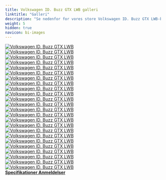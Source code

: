 ```yaml
---
title: Volkswagen ID. Buzz GTX LWB galleri
linktitle: "Galleri"
description: "Se nedenfor for vores store Volkswagen ID. Buzz GTX LWB-billedgalleri. Klik på billederne for versioner i høj opløsning."
weight: 5
hidden: true
navicon: bi-images
---
```

<!-- markdownlint-disable MD033 -->
<div class="row" id ="my-gallery">
	<div class="pswp-grid-item col-6 col-md-4">
		<a href="https://media.evkx.net/multimedia/models/volkswagen/id._buzz/id._buzz_gtx_lwb/exterior_1.jpg"
data-pswp-src="https://media.evkx.net/multimedia/models/volkswagen/id._buzz/id._buzz_gtx_lwb/exterior_1.jpg"
data-pswp-width="3000"
data-pswp-height="1999" 
target="_blank">
			<img src="https://media.evkx.net/multimedia/models/volkswagen/id._buzz/id._buzz_gtx_lwb/exterior_1_xst.jpg" alt="Volkswagen ID. Buzz GTX LWB" class="img-fluid " />
		</a>
	</div>
	<div class="pswp-grid-item col-6 col-md-4">
		<a href="https://media.evkx.net/multimedia/models/volkswagen/id._buzz/id._buzz_gtx_lwb/exterior_2.jpg"
data-pswp-src="https://media.evkx.net/multimedia/models/volkswagen/id._buzz/id._buzz_gtx_lwb/exterior_2.jpg"
data-pswp-width="3000"
data-pswp-height="1999" 
target="_blank">
			<img src="https://media.evkx.net/multimedia/models/volkswagen/id._buzz/id._buzz_gtx_lwb/exterior_2_xst.jpg" alt="Volkswagen ID. Buzz GTX LWB" class="img-fluid " />
		</a>
	</div>
	<div class="pswp-grid-item col-6 col-md-4">
		<a href="https://media.evkx.net/multimedia/models/volkswagen/id._buzz/id._buzz_gtx_lwb/exterior_3.jpg"
data-pswp-src="https://media.evkx.net/multimedia/models/volkswagen/id._buzz/id._buzz_gtx_lwb/exterior_3.jpg"
data-pswp-width="3000"
data-pswp-height="1999" 
target="_blank">
			<img src="https://media.evkx.net/multimedia/models/volkswagen/id._buzz/id._buzz_gtx_lwb/exterior_3_xst.jpg" alt="Volkswagen ID. Buzz GTX LWB" class="img-fluid " />
		</a>
	</div>
	<div class="pswp-grid-item col-6 col-md-4">
		<a href="https://media.evkx.net/multimedia/models/volkswagen/id._buzz/id._buzz_gtx_lwb/exterior_4.jpg"
data-pswp-src="https://media.evkx.net/multimedia/models/volkswagen/id._buzz/id._buzz_gtx_lwb/exterior_4.jpg"
data-pswp-width="3000"
data-pswp-height="1999" 
target="_blank">
			<img src="https://media.evkx.net/multimedia/models/volkswagen/id._buzz/id._buzz_gtx_lwb/exterior_4_xst.jpg" alt="Volkswagen ID. Buzz GTX LWB" class="img-fluid " />
		</a>
	</div>
	<div class="pswp-grid-item col-6 col-md-4">
		<a href="https://media.evkx.net/multimedia/models/volkswagen/id._buzz/id._buzz_gtx_lwb/exterior_5.jpg"
data-pswp-src="https://media.evkx.net/multimedia/models/volkswagen/id._buzz/id._buzz_gtx_lwb/exterior_5.jpg"
data-pswp-width="3000"
data-pswp-height="2000" 
target="_blank">
			<img src="https://media.evkx.net/multimedia/models/volkswagen/id._buzz/id._buzz_gtx_lwb/exterior_5_xst.jpg" alt="Volkswagen ID. Buzz GTX LWB" class="img-fluid " />
		</a>
	</div>
	<div class="pswp-grid-item col-6 col-md-4">
		<a href="https://media.evkx.net/multimedia/models/volkswagen/id._buzz/id._buzz_gtx_lwb/exterior_6.jpg"
data-pswp-src="https://media.evkx.net/multimedia/models/volkswagen/id._buzz/id._buzz_gtx_lwb/exterior_6.jpg"
data-pswp-width="3000"
data-pswp-height="2000" 
target="_blank">
			<img src="https://media.evkx.net/multimedia/models/volkswagen/id._buzz/id._buzz_gtx_lwb/exterior_6_xst.jpg" alt="Volkswagen ID. Buzz GTX LWB" class="img-fluid " />
		</a>
	</div>
	<div class="pswp-grid-item col-6 col-md-4">
		<a href="https://media.evkx.net/multimedia/models/volkswagen/id._buzz/id._buzz_gtx_lwb/frontseats_1.jpg"
data-pswp-src="https://media.evkx.net/multimedia/models/volkswagen/id._buzz/id._buzz_gtx_lwb/frontseats_1.jpg"
data-pswp-width="3000"
data-pswp-height="2010" 
target="_blank">
			<img src="https://media.evkx.net/multimedia/models/volkswagen/id._buzz/id._buzz_gtx_lwb/frontseats_1_xst.jpg" alt="Volkswagen ID. Buzz GTX LWB" class="img-fluid " />
		</a>
	</div>
	<div class="pswp-grid-item col-6 col-md-4">
		<a href="https://media.evkx.net/multimedia/models/volkswagen/id._buzz/id._buzz_gtx_lwb/frontseats_2.jpg"
data-pswp-src="https://media.evkx.net/multimedia/models/volkswagen/id._buzz/id._buzz_gtx_lwb/frontseats_2.jpg"
data-pswp-width="3000"
data-pswp-height="2010" 
target="_blank">
			<img src="https://media.evkx.net/multimedia/models/volkswagen/id._buzz/id._buzz_gtx_lwb/frontseats_2_xst.jpg" alt="Volkswagen ID. Buzz GTX LWB" class="img-fluid " />
		</a>
	</div>
	<div class="pswp-grid-item col-6 col-md-4">
		<a href="https://media.evkx.net/multimedia/models/volkswagen/id._buzz/id._buzz_gtx_lwb/frontseats_3.jpg"
data-pswp-src="https://media.evkx.net/multimedia/models/volkswagen/id._buzz/id._buzz_gtx_lwb/frontseats_3.jpg"
data-pswp-width="3000"
data-pswp-height="2000" 
target="_blank">
			<img src="https://media.evkx.net/multimedia/models/volkswagen/id._buzz/id._buzz_gtx_lwb/frontseats_3_xst.jpg" alt="Volkswagen ID. Buzz GTX LWB" class="img-fluid " />
		</a>
	</div>
	<div class="pswp-grid-item col-6 col-md-4">
		<a href="https://media.evkx.net/multimedia/models/volkswagen/id._buzz/id._buzz_gtx_lwb/headlights_1.jpg"
data-pswp-src="https://media.evkx.net/multimedia/models/volkswagen/id._buzz/id._buzz_gtx_lwb/headlights_1.jpg"
data-pswp-width="3000"
data-pswp-height="2000" 
target="_blank">
			<img src="https://media.evkx.net/multimedia/models/volkswagen/id._buzz/id._buzz_gtx_lwb/headlights_1_xst.jpg" alt="Volkswagen ID. Buzz GTX LWB" class="img-fluid " />
		</a>
	</div>
	<div class="pswp-grid-item col-6 col-md-4">
		<a href="https://media.evkx.net/multimedia/models/volkswagen/id._buzz/id._buzz_gtx_lwb/main_1.jpg"
data-pswp-src="https://media.evkx.net/multimedia/models/volkswagen/id._buzz/id._buzz_gtx_lwb/main_1.jpg"
data-pswp-width="3000"
data-pswp-height="1999" 
target="_blank">
			<img src="https://media.evkx.net/multimedia/models/volkswagen/id._buzz/id._buzz_gtx_lwb/main_1_xst.jpg" alt="Volkswagen ID. Buzz GTX LWB" class="img-fluid " />
		</a>
	</div>
	<div class="pswp-grid-item col-6 col-md-4">
		<a href="https://media.evkx.net/multimedia/models/volkswagen/id._buzz/id._buzz_gtx_lwb/screens_1.jpg"
data-pswp-src="https://media.evkx.net/multimedia/models/volkswagen/id._buzz/id._buzz_gtx_lwb/screens_1.jpg"
data-pswp-width="3000"
data-pswp-height="2000" 
target="_blank">
			<img src="https://media.evkx.net/multimedia/models/volkswagen/id._buzz/id._buzz_gtx_lwb/screens_1_xst.jpg" alt="Volkswagen ID. Buzz GTX LWB" class="img-fluid " />
		</a>
	</div>
	<div class="pswp-grid-item col-6 col-md-4">
		<a href="https://media.evkx.net/multimedia/models/volkswagen/id._buzz/id._buzz_gtx_lwb/screens_2.jpg"
data-pswp-src="https://media.evkx.net/multimedia/models/volkswagen/id._buzz/id._buzz_gtx_lwb/screens_2.jpg"
data-pswp-width="3000"
data-pswp-height="2000" 
target="_blank">
			<img src="https://media.evkx.net/multimedia/models/volkswagen/id._buzz/id._buzz_gtx_lwb/screens_2_xst.jpg" alt="Volkswagen ID. Buzz GTX LWB" class="img-fluid " />
		</a>
	</div>
	<div class="pswp-grid-item col-6 col-md-4">
		<a href="https://media.evkx.net/multimedia/models/volkswagen/id._buzz/id._buzz_gtx_lwb/screens_3.jpg"
data-pswp-src="https://media.evkx.net/multimedia/models/volkswagen/id._buzz/id._buzz_gtx_lwb/screens_3.jpg"
data-pswp-width="3000"
data-pswp-height="2000" 
target="_blank">
			<img src="https://media.evkx.net/multimedia/models/volkswagen/id._buzz/id._buzz_gtx_lwb/screens_3_xst.jpg" alt="Volkswagen ID. Buzz GTX LWB" class="img-fluid " />
		</a>
	</div>
	<div class="pswp-grid-item col-6 col-md-4">
		<a href="https://media.evkx.net/multimedia/models/volkswagen/id._buzz/id._buzz_gtx_lwb/screens_4.jpg"
data-pswp-src="https://media.evkx.net/multimedia/models/volkswagen/id._buzz/id._buzz_gtx_lwb/screens_4.jpg"
data-pswp-width="3000"
data-pswp-height="1999" 
target="_blank">
			<img src="https://media.evkx.net/multimedia/models/volkswagen/id._buzz/id._buzz_gtx_lwb/screens_4_xst.jpg" alt="Volkswagen ID. Buzz GTX LWB" class="img-fluid " />
		</a>
	</div>
	<div class="pswp-grid-item col-6 col-md-4">
		<a href="https://media.evkx.net/multimedia/models/volkswagen/id._buzz/id._buzz_gtx_lwb/secondrowseats_1.jpg"
data-pswp-src="https://media.evkx.net/multimedia/models/volkswagen/id._buzz/id._buzz_gtx_lwb/secondrowseats_1.jpg"
data-pswp-width="3000"
data-pswp-height="2000" 
target="_blank">
			<img src="https://media.evkx.net/multimedia/models/volkswagen/id._buzz/id._buzz_gtx_lwb/secondrowseats_1_xst.jpg" alt="Volkswagen ID. Buzz GTX LWB" class="img-fluid " />
		</a>
	</div>
	<div class="pswp-grid-item col-6 col-md-4">
		<a href="https://media.evkx.net/multimedia/models/volkswagen/id._buzz/id._buzz_gtx_lwb/secondrowseats_2.jpg"
data-pswp-src="https://media.evkx.net/multimedia/models/volkswagen/id._buzz/id._buzz_gtx_lwb/secondrowseats_2.jpg"
data-pswp-width="3000"
data-pswp-height="2000" 
target="_blank">
			<img src="https://media.evkx.net/multimedia/models/volkswagen/id._buzz/id._buzz_gtx_lwb/secondrowseats_2_xst.jpg" alt="Volkswagen ID. Buzz GTX LWB" class="img-fluid " />
		</a>
	</div>
	<div class="pswp-grid-item col-6 col-md-4">
		<a href="https://media.evkx.net/multimedia/models/volkswagen/id._buzz/id._buzz_gtx_lwb/secondrowseats_3.jpg"
data-pswp-src="https://media.evkx.net/multimedia/models/volkswagen/id._buzz/id._buzz_gtx_lwb/secondrowseats_3.jpg"
data-pswp-width="3000"
data-pswp-height="2000" 
target="_blank">
			<img src="https://media.evkx.net/multimedia/models/volkswagen/id._buzz/id._buzz_gtx_lwb/secondrowseats_3_xst.jpg" alt="Volkswagen ID. Buzz GTX LWB" class="img-fluid " />
		</a>
	</div>
	<div class="pswp-grid-item col-6 col-md-4">
		<a href="https://media.evkx.net/multimedia/models/volkswagen/id._buzz/id._buzz_gtx_lwb/secondrowseats_4.jpg"
data-pswp-src="https://media.evkx.net/multimedia/models/volkswagen/id._buzz/id._buzz_gtx_lwb/secondrowseats_4.jpg"
data-pswp-width="3000"
data-pswp-height="2000" 
target="_blank">
			<img src="https://media.evkx.net/multimedia/models/volkswagen/id._buzz/id._buzz_gtx_lwb/secondrowseats_4_xst.jpg" alt="Volkswagen ID. Buzz GTX LWB" class="img-fluid " />
		</a>
	</div>
	<div class="pswp-grid-item col-6 col-md-4">
		<a href="https://media.evkx.net/multimedia/models/volkswagen/id._buzz/id._buzz_gtx_lwb/secondrowseats_5.jpg"
data-pswp-src="https://media.evkx.net/multimedia/models/volkswagen/id._buzz/id._buzz_gtx_lwb/secondrowseats_5.jpg"
data-pswp-width="3000"
data-pswp-height="2000" 
target="_blank">
			<img src="https://media.evkx.net/multimedia/models/volkswagen/id._buzz/id._buzz_gtx_lwb/secondrowseats_5_xst.jpg" alt="Volkswagen ID. Buzz GTX LWB" class="img-fluid " />
		</a>
	</div>
	<div class="pswp-grid-item col-6 col-md-4">
		<a href="https://media.evkx.net/multimedia/models/volkswagen/id._buzz/id._buzz_gtx_lwb/trailerhitch_1.jpg"
data-pswp-src="https://media.evkx.net/multimedia/models/volkswagen/id._buzz/id._buzz_gtx_lwb/trailerhitch_1.jpg"
data-pswp-width="3000"
data-pswp-height="2000" 
target="_blank">
			<img src="https://media.evkx.net/multimedia/models/volkswagen/id._buzz/id._buzz_gtx_lwb/trailerhitch_1_xst.jpg" alt="Volkswagen ID. Buzz GTX LWB" class="img-fluid " />
		</a>
	</div>
	<div class="pswp-grid-item col-6 col-md-4">
		<a href="https://media.evkx.net/multimedia/models/volkswagen/id._buzz/id._buzz_gtx_lwb/trailer_1.jpg"
data-pswp-src="https://media.evkx.net/multimedia/models/volkswagen/id._buzz/id._buzz_gtx_lwb/trailer_1.jpg"
data-pswp-width="3000"
data-pswp-height="1999" 
target="_blank">
			<img src="https://media.evkx.net/multimedia/models/volkswagen/id._buzz/id._buzz_gtx_lwb/trailer_1_xst.jpg" alt="Volkswagen ID. Buzz GTX LWB" class="img-fluid " />
		</a>
	</div>
	<div class="pswp-grid-item col-6 col-md-4">
		<a href="https://media.evkx.net/multimedia/models/volkswagen/id._buzz/id._buzz_gtx_lwb/trunk_1.jpg"
data-pswp-src="https://media.evkx.net/multimedia/models/volkswagen/id._buzz/id._buzz_gtx_lwb/trunk_1.jpg"
data-pswp-width="3000"
data-pswp-height="1999" 
target="_blank">
			<img src="https://media.evkx.net/multimedia/models/volkswagen/id._buzz/id._buzz_gtx_lwb/trunk_1_xst.jpg" alt="Volkswagen ID. Buzz GTX LWB" class="img-fluid " />
		</a>
	</div>
	<div class="pswp-grid-item col-6 col-md-4">
		<a href="https://media.evkx.net/multimedia/models/volkswagen/id._buzz/id._buzz_gtx_lwb/wheels_1.jpg"
data-pswp-src="https://media.evkx.net/multimedia/models/volkswagen/id._buzz/id._buzz_gtx_lwb/wheels_1.jpg"
data-pswp-width="3000"
data-pswp-height="2000" 
target="_blank">
			<img src="https://media.evkx.net/multimedia/models/volkswagen/id._buzz/id._buzz_gtx_lwb/wheels_1_xst.jpg" alt="Volkswagen ID. Buzz GTX LWB" class="img-fluid " />
		</a>
	</div>
</div>
<script type="module">
  import PhotoSwipeLightbox from '/js/photoswipe-lightbox.esm.js';
    const lightbox = new PhotoSwipeLightbox({
       gallery: '#my-gallery',
        children: 'a',
        pswpModule: () => import('/js/photoswipe.esm.js')
    });
lightbox.init();
</script>
<div class="mt-3 mb-3">
<a href="../specifications/" class="text-decoration-none text-black">
<strong><i class="bi-arrow-left"></i> Specifikationer </strong>
</a>
<a href="../reviews/" class="text-decoration-none text-black float-end">
<strong>Anmeldelser <i class="bi-arrow-right"></i></strong>
</a>
</div>

